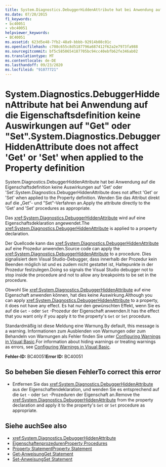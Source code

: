 ```yaml
---
title: System.Diagnostics.DebuggerHiddenAttribute hat bei Anwendung auf die Eigenschaftsdefinition keine Auswirkungen auf "Get" oder "Set".
ms.date: 07/20/2015
f1_keywords:
- bc40051
- vbc40051
helpviewer_keywords:
- BC40051
ms.assetid: 623d5e48-7fb2-48a9-bbbb-92914b08c01c
ms.openlocfilehash: c708c655c8d5187796a687412f62a2e7973fa988
ms.sourcegitcommit: bf5c5850654187705bc94cc40ebfb62fe346ab02
ms.translationtype: MT
ms.contentlocale: de-DE
ms.lasthandoff: 09/23/2020
ms.locfileid: "91077721"
---
```

# <a name="systemdiagnosticsdebuggerhiddenattribute-does-not-affect-get-or-set-when-applied-to-the-property-definition"></a><span data-ttu-id="338a2-102">System.Diagnostics.DebuggerHiddenAttribute hat bei Anwendung auf die Eigenschaftsdefinition keine Auswirkungen auf "Get" oder "Set".</span><span class="sxs-lookup"><span data-stu-id="338a2-102">System.Diagnostics.DebuggerHiddenAttribute does not affect 'Get' or 'Set' when applied to the Property definition</span></span>

<span data-ttu-id="338a2-103">System.Diagnostics.DebuggerHiddenAttribute hat bei Anwendung auf die Eigenschaftsdefinition keine Auswirkungen auf 'Get' oder 'Set'.</span><span class="sxs-lookup"><span data-stu-id="338a2-103">System.Diagnostics.DebuggerHiddenAttribute does not affect 'Get' or 'Set' when applied to the Property definition.</span></span> <span data-ttu-id="338a2-104">Wenden Sie das Attribut direkt auf die „Get“- und "Set"-Verfahren an.</span><span class="sxs-lookup"><span data-stu-id="338a2-104">Apply the attribute directly to the 'Get' and 'Set' procedures as appropriate.</span></span>  
  
 <span data-ttu-id="338a2-105">Das <xref:System.Diagnostics.DebuggerHiddenAttribute> wird auf eine Eigenschaftsdeklaration angewendet.</span><span class="sxs-lookup"><span data-stu-id="338a2-105">The <xref:System.Diagnostics.DebuggerHiddenAttribute> is applied to a property declaration.</span></span>  
  
 <span data-ttu-id="338a2-106">Der Quellcode kann das <xref:System.Diagnostics.DebuggerHiddenAttribute> auf eine Prozedur anwenden.</span><span class="sxs-lookup"><span data-stu-id="338a2-106">Source code can apply the <xref:System.Diagnostics.DebuggerHiddenAttribute> to a procedure.</span></span> <span data-ttu-id="338a2-107">Dies signalisiert dem Visual Studio-Debugger, dass innerhalb der Prozedur kein Beenden möglich ist und es zudem nicht gestattet ist, Haltepunkte in der Prozedur festzulegen.</span><span class="sxs-lookup"><span data-stu-id="338a2-107">Doing so signals the Visual Studio debugger not to stop inside the procedure and not to allow any breakpoints to be set in the procedure.</span></span>  
  
 <span data-ttu-id="338a2-108">Obwohl Sie <xref:System.Diagnostics.DebuggerHiddenAttribute> auf eine Eigenschaft anwenden können, hat dies keine Auswirkung.</span><span class="sxs-lookup"><span data-stu-id="338a2-108">Although you can apply <xref:System.Diagnostics.DebuggerHiddenAttribute> to a property, it does not have any effect.</span></span> <span data-ttu-id="338a2-109">Es hat nur den gewünschten Effekt, wenn Sie es auf die `Get` - oder `Set` -Prozedur der Eigenschaft anwenden.</span><span class="sxs-lookup"><span data-stu-id="338a2-109">It has the effect that you want only if you apply it to the property's `Get` or `Set` procedure.</span></span>  
  
 <span data-ttu-id="338a2-110">Standardmäßig ist diese Meldung eine Warnung.</span><span class="sxs-lookup"><span data-stu-id="338a2-110">By default, this message is a warning.</span></span> <span data-ttu-id="338a2-111">Informationen zum Ausblenden von Warnungen oder zum Behandeln von Warnungen als Fehler finden Sie unter [Configuring Warnings in Visual Basic](/visualstudio/ide/configuring-warnings-in-visual-basic).</span><span class="sxs-lookup"><span data-stu-id="338a2-111">For information about hiding warnings or treating warnings as errors, see [Configuring Warnings in Visual Basic](/visualstudio/ide/configuring-warnings-in-visual-basic).</span></span>  
  
 <span data-ttu-id="338a2-112">**Fehler-ID:** BC40051</span><span class="sxs-lookup"><span data-stu-id="338a2-112">**Error ID:** BC40051</span></span>  
  
## <a name="to-correct-this-error"></a><span data-ttu-id="338a2-113">So beheben Sie diesen Fehler</span><span class="sxs-lookup"><span data-stu-id="338a2-113">To correct this error</span></span>  
  
- <span data-ttu-id="338a2-114">Entfernen Sie das <xref:System.Diagnostics.DebuggerHiddenAttribute> aus der Eigenschaftendeklaration, und wenden Sie es entsprechend auf die `Get` - oder `Set` -Prozeduren der Eigenschaft an.</span><span class="sxs-lookup"><span data-stu-id="338a2-114">Remove the <xref:System.Diagnostics.DebuggerHiddenAttribute> from the property declaration and apply it to the property's `Get` or `Set` procedure as appropriate.</span></span>  
  
## <a name="see-also"></a><span data-ttu-id="338a2-115">Siehe auch</span><span class="sxs-lookup"><span data-stu-id="338a2-115">See also</span></span>

- <xref:System.Diagnostics.DebuggerHiddenAttribute>
- [<span data-ttu-id="338a2-116">Eigenschaftenprozeduren</span><span class="sxs-lookup"><span data-stu-id="338a2-116">Property Procedures</span></span>](../programming-guide/language-features/procedures/property-procedures.md)
- [<span data-ttu-id="338a2-117">Property Statement</span><span class="sxs-lookup"><span data-stu-id="338a2-117">Property Statement</span></span>](../language-reference/statements/property-statement.md)
- [<span data-ttu-id="338a2-118">Get-Anweisung</span><span class="sxs-lookup"><span data-stu-id="338a2-118">Get Statement</span></span>](../language-reference/statements/get-statement.md)
- [<span data-ttu-id="338a2-119">Set-Anweisung</span><span class="sxs-lookup"><span data-stu-id="338a2-119">Set Statement</span></span>](../language-reference/statements/set-statement.md)
